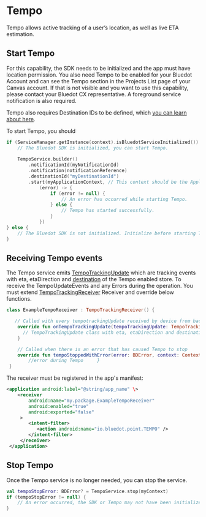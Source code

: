 Tempo
===============

Tempo allows active tracking of a user’s location, as well as live ETA estimation.

Start Tempo
-----------

For this capability, the SDK needs to be initialized and the app must have location permission. You also need Tempo to be enabled for your Bluedot Account and can see the Tempo section in the Projects List page of your Canvas account. If that is not visible and you want to use this capability, please contact your Bluedot CX representative. A foreground service notification is also required.

Tempo also requires Destination IDs to be defined, which [you can learn about here](../../Tempo/Create%20your%20destinations.md).

To start Tempo, you should

```kotlin
if (ServiceManager.getInstance(context).isBluedotServiceInitialized()) {
    // The Bluedot SDK is initialized, you can start Tempo.
    
    TempoService.builder()
        .notificationId(myNotificationId)
        .notification(notificationReference)
        .destinationId("myDestinationId")
        .start(myApplicationContext, // This context should be the Application context
            (error) -> {
                if (error != null) {
                    // An error has occurred while starting Tempo.
                } else {
                    // Tempo has started successfully.
                }
            })
} else {
    // The Bluedot SDK is not initialized. Initialize before starting Tempo
}
```

Receiving Tempo events
----------------------

The Tempo service emits [TempoTrackingUpdate](https://android-docs.bluedot.io/-bluedot%20-s-d-k%20-docs/au.com.bluedot.point.net.engine.event/-tempo-tracking-update/index.html) which are tracking events with eta, etaDirection and [destination](https://android-docs.bluedot.io/-bluedot%20-s-d-k%20-docs/au.com.bluedot.ruleEngine.model.rule/-destination/index.html) of the Tempo enabled store. 
To receive the TempoUpdateEvents and any Errors during the operation. You must extend 
[TempoTrackingReceiver](https://android-docs.bluedot.io/-bluedot%20-s-d-k%20-docs/au.com.bluedot.point.net.engine/-tempo-tracking-receiver/index.html) Receiver and override below functions.


```kotlin
class ExampleTempoReceiver : TempoTrackingReceiver() {

   // Called with every tempotrackingUpdate received by device from backend with TempoTrackingUpdate
    override fun onTempoTrackingUpdate(tempoTrackingUpdate: TempoTrackingUpdate, context: Context) {
      // TempoTrackingUpdate class with eta, etaDirection and destination
    }

    // Called when there is an error that has caused Tempo to stop
    override fun tempoStoppedWithError(error: BDError, context: Context) {
        //error during Tempo     }
 }
```

The receiver must be registered in the app's manifest:
```xml title="AndroidManifest"
<application android:label="@string/app_name" \>
    <receiver
        android:name="my.package.ExampleTempoReceiver"
        android:enabled="true"
        android:exported="false"
     >
        <intent-filter>
           <action android:name="io.bluedot.point.TEMPO" />
        </intent-filter>
     </receiver>
 </application>
 ```

Stop Tempo
----------

Once the Tempo service is no longer needed, you can stop the service.

```kotlin
val tempoStopError: BDError? = TempoService.stop(myContext)
if (tempoStopError != null) {
    // An error occurred, the SDK or Tempo may not have been initialized correctly.
}
```